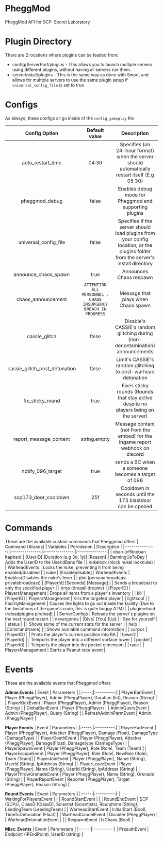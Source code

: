 # PheggMod
 
PheggMod API for SCP: Secret Laboratory

# Plugin Directory
There are 2 locations where plugins can be loaded from:
 - config/ServerPort/plugins - This allows you to launch multiple servers using different plugins, without having all servers run them.
 - serverinstall/plugins - This is the same way as done with Smod, and allows for multiple servers to use the same plugin setup if `universal_config_file` is set to true


# Configs
As always, these configs all go inside of the `config_gameplay` file

| Config Option | Default value  | Description  |
|:-------------:|:---------------:|:---------------:|
| auto_restart_time | 04:30 | Specifies (on 24-hour format) when the server should automatically restart itself (E.g 05:30) |
| pheggmod_debug | false | Enables debug mode for Pheggmod and supporting plugins |
| universal_config_file | false | Specifies if the server should load plugins from your config location, or the plugins folder from the server's install directory |
| announce_chaos_spawn | true | Announces Chaos respawn |
| chaos_announcement | `ATTENTION ALL PERSONNEL . CHAOS INSURGENCY BREACH IN PROGRESS` | Message that plays when Chaos spawn |
| cassie_glitch | false | Disable's CASSIE's random glitching during (non-decontamination) announcements |
| cassie_glitch_post_detonation | false | Limit's CASSIE's random glitching to post-warhead detonation |
| fix_sticky_round | true | Fixes sticky rounds (Rounds that stay active despite no players being on the server) |
| report_message_content | string.empty | Message content (not from the embed) for the ingame report webhook on discord |
| notify_096_target | true | sends a BC when a someone becomes a target of 096 |
| scp173_door_cooldown | 25f | Cooldown in seconds until the 173 blastdoor can be opened |

# Commands
These are the available custom commands that Pheggmod offers
| Command (Aliases) | Variables | Permission | Description |
|:---------------:|:---------------:|:---------------:|:---------------:|
| oban (offlineban ltapban) | [UserID] [Duration (e.g 3d, 1y)] [Reason] | BanningUpToDay | Adds the UserID to the UserIdBans file |
| nukelock (nlock nukel locknuke) |  | WarheadEvents | Locks the nuke, preventing it from being enabled/disabled |
| nuke | [Enable\disable] | WarheadEvents | Enables/Disables the nuke's lever |
| pbc (personalbroadcast privatebroadcast) | [PlayerId] [Seconds] [Message] |  | Sends a broadcast to only the specified player |
| drop (dropall dropinv) | [PlayerID] | PlayersManagement | Drops all items from a player's inventory |
| kill | [PlayerID] | PlayersManagement | Kills the targeted player |
| lightsout | | FacilityManagement | Causes the lights to go out inside the facility (Due to the limitations of the game's code, this is quite buggy ATM) |
| pluginreload (reloadplugins plreload) | | ServerConfigs | Reloads the server's plugins on the next round restart |
| nevergonna | [Give] [You] [Up] | | See for yourself |
| status | | | Shows some of the current stats for the server |
| help | [CommandName] | | Shows available command information |
| curpos | [PlayerID] | | Prints the player's current position into RA |
| tower2 | [PlayerId] | | Teleports the player into a different surface tower |
| pocket | [PlayerId] | | Teleports the player into the pocket dimension |
| race | | PlayersManagement | Starts a Peanut race event |

# Events
These are the available events that Pheggmod offers

**Admin Events**
| Event | Parameters |
|:-----:|:----------:|
| PlayerBanEvent | Player (PheggPlayer), Admin (PheggPlayer), Duration (Int), Reason (String) |
| PlayerKickEvent | Player (PheggPlayer), Admin (PheggPlayer), Reason (String) |
| GlobalBanEvent | Player (PheggPlayer) |
| AdminQueryEvent | Admin (PheggPlayer), Query (String) |
| RefreshAdminPermEvent | Admin (PheggPlayer) |

**Player Events**
| Event | Parameters |
|:-----:|:----------:|
| PlayerHurtEvent | Player (PheggPlayer), Attacker (PheggPlayer), Damage (Float), DamageType (DamageType) |
| PlayerDeathEvent | Player (PheggPlayer), Attacker (PheggPlayer), Damage(Float), Damagetype (DamageType) |
| PlayerSpawnEvent | Player (PheggPlayer), Role (Role), Team (Team) |
| PlayerEscapeEvent | Player (PheggPlayer), Role (Role), NewRole (Role), Team (Team)|
| PlayerJoinEvent | Player (PheggPlayer), Name (String), UserId (String), IpAddress (String) |
| PlayerLeaveEvent | Player (PheggPlayer), Name (String), UserId (String), IpAddress (String) |
| PlayerThrowGrenadeEvent | Player (PheggPlayer), Name (String), Grenade (String) |
| PlayerReportEvent | Reporter (PheggPlayer), Target (PheggPlayer), Reason (String) |

**Round Events**
| Event | Parameters |
|:-----:|:----------:|
| WaitingForPlayersEvent | |
| RoundStartEvent |  |
| RoundEndEvent | SCP (SCPs), ClassD (ClassD), Scientist (Scientists), Roundtime (String), LeadingTeam (LeadingTeam) |
| WarheadStartEvent | InitialStart (Bool), TimeToDetonation (Float) |
| WarheadCancelEvent | Disabler (PheggPlayer) |
| WarheadDetonationEvent |  |
| RespawnEvent | IsChaos (Bool) |

**Misc. Events**
| Event | Parameters |
|:-----:|:----------:|
| PreauthEvent | Endpoint (IPEndPoint), UserID (string) |
